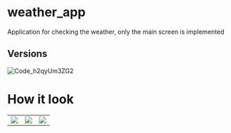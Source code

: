 # weather_app

Application for checking the weather, only the main screen is implemented

## Versions

![Code_h2qyUm3ZG2](https://github.com/n0ndescr1pt/flutterMessanger/assets/112966572/87af679c-335b-43e3-a5f6-8b54a858448a)

# How it look
<table >
  <tr>
    <td><img src="https://github.com/n0ndescr1pt/weatherApp/assets/112966572/6f8e188c-55f1-4ee7-9352-db55e01532d4"/></td>
    <td><img src="https://github.com/n0ndescr1pt/weatherApp/assets/112966572/6d85a1c8-8cac-4f93-80c7-8d6e2b1db8cd"/></td>
    <td><img src="https://github.com/n0ndescr1pt/weatherApp/assets/112966572/ade8e1ef-51bb-4926-a690-93c05f56de54"/></td>
  </tr>
</table>
